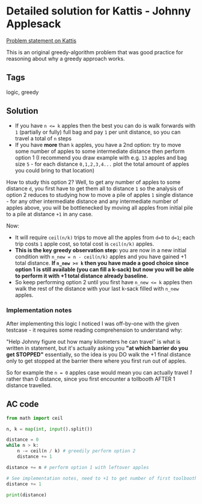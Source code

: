 # Detailed solution for Kattis - Johnny Applesack

[Problem statement on Kattis](https://open.kattis.com/problems/applesack)

This is an original greedy-algorithm problem that was good practice for reasoning about why a greedy approach works.

## Tags

logic, greedy

## Solution

- If you have `n <= k` apples then the best you can do is walk forwards with `1` (partially or fully) full bag and pay `1` per unit distance, so you can travel a total of `n` steps
- If you have **more** than `k` apples, you have a 2nd option: try to move some number of apples to some intermediate distance then perform option 1
(I recommend you draw example with e.g. `13` apples and bag size `5` - for each distance `0,1,2,3,4...` plot the total amount of apples you could bring to that location)

How to study this option 2? Well, to get any number of apples to some distance `d`, you first have to get them all to distance `1` so the analysis 
of option 2 reduces to studying how to move a pile of apples `1` single distance - for any other intermediate distance and any intermediate number of apples above, you will be bottlenecked by moving all apples from initial pile to a pile at distance `+1` in any case.

Now:

- It will require `ceil(n/k)` trips to move all the apples from `d=0` to `d=1`; each trip costs `1` apple cost, so total cost is `ceil(n/k)` apples.
- **This is the key greedy observation step:** you are now in a new initial condition with `n_new = n - ceil(n/k)` apples and you have gained +1 total distance. **If `n_new >= k` then you have made a good choice since option 1 is still available (you can fill a k-sack) but now you will be able to perform it with +1 total distance already baseline.**
- So keep performing option 2 until you first have `n_new <= k` apples then walk the rest of the distance with your last k-sack filled with `n_new` apples.

### Implementation notes

After implementing this logic I noticed I was off-by-one with the given testcase - it requires some reading comprehension to understand why:

"Help Johnny figure out how many kilometers he can travel" is what is written in statement, but it's actually asking you **"at which barrier do you get STOPPED"** essentially, so the idea is you DO walk the +1 final distance only to get stopped at the barrier there where you first run out of apples.

So for example the `n = 0` apples case would mean you can actually travel *1* rather than 0 distance, since you first encounter a tollbooth AFTER 1 distance travelled.


## AC code

```python
from math import ceil

n, k = map(int, input().split())

distance = 0
while n > k:
    n -= ceil(n / k) # greedily perform option 2
    distance += 1

distance += n # perform option 1 with leftover apples

# See implementation notes, need to +1 to get number of first toolbooth you encounter where you will run out of apples.
distance += 1

print(distance)
```